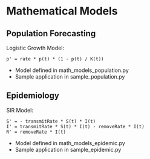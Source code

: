 # Mathematical Models

## Population Forecasting
Logistic Growth Model:

```
p' = rate * p(t) * (1 - p(t) / K(t))
```

* Model defined in math_models_population.py
* Sample application in sample_population.py

## Epidemiology
SIR Model:

```
S' = - transmitRate * S(t) * I(t)
I' = transmitRate * S(t) * I(t) - removeRate * I(t)
R' = removeRate * I(t)
```

* Model defined in math_models_epidemic.py
* Sample application in sample_epidemic.py
